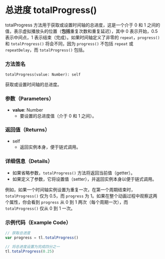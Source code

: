 # 总进度 totalProgress()

totalProgress 方法用于获取或设置时间轴的总进度，这是一个介于 0 和 1 之间的值，表示虚拟播放头的位置（**包括**重复次数和重复延迟），其中 0 表示开始，0.5 表示中间点，1 表示结束（完成）。如果时间轴定义了非零的 `repeat`，`progress()` 和 `totalProgress()` 将会不同，因为 `progress()` 不包括 `repeat` 或 `repeatDelay`，而 `totalProgress()` 包括。

### 方法签名

```plaintext
totalProgress(value: Number): self
```

获取或设置时间轴的总进度。

### 参数（Parameters）

- **value**: Number
  - 要设置的总进度值（介于 0 和 1 之间）。

### 返回值（Returns）

- self
  - 返回实例本身，便于链式调用。

### 详细信息（Details）

- 如果省略参数，`totalProgress()` 方法将返回当前值（getter）。
- 如果定义了参数，它将设置值（setter），并返回实例本身以便于链式调用。

例如，如果一个时间轴实例设置为重复一次，在第一个周期结束时，`totalProgress()` 仅为 0.5，而 `progress` 为 1。如果在整个动画过程中观察这两个属性，你会看到 `progress` 从 0 到 1 两次（每个周期一次），而 `totalProgress()` 仅从 0 到 1 一次。

### 示例代码（Example Code）

```javascript
// 获取总进度
var progress = tl.totalProgress()

// 将总进度设置为完成四分之一
tl.totalProgress(0.25)
```
